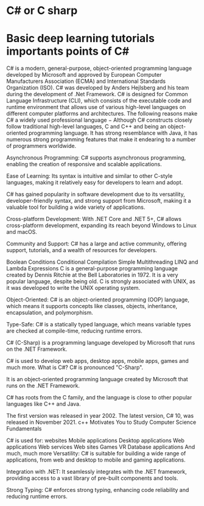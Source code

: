 # C# or C sharp
# Basic deep learning tutorials importants points of C#
C# is a modern, general-purpose, object-oriented programming language developed by Microsoft and approved by European Computer Manufacturers Association (ECMA) and International Standards Organization (ISO).
C# was developed by Anders Hejlsberg and his team during the development of .Net Framework.
C# is designed for Common Language Infrastructure (CLI), which consists of the executable code and runtime environment that allows use of various high-level languages on different computer platforms and architectures.
The following reasons make C# a widely used professional language −
Although C# constructs closely follow traditional high-level languages, C and C++ and being an object-oriented programming language. It has strong resemblance with Java, it has numerous strong programming features that make it endearing to a number of programmers worldwide.

Asynchronous Programming: C# supports asynchronous programming, enabling the creation of responsive and scalable applications.

Ease of Learning: Its syntax is intuitive and similar to other C-style languages, making it relatively easy for developers to learn and adopt.

C# has gained popularity in software development due to its versatility, developer-friendly syntax, and strong support from Microsoft, making it a valuable tool for building a wide variety of applications.

Cross-platform Development: With .NET Core and .NET 5+, C# allows cross-platform development, expanding its reach beyond Windows to Linux and macOS.

Community and Support: C# has a large and active community, offering support, tutorials, and a wealth of resources for developers.

Boolean Conditions
Conditional Compilation
Simple Multithreading
LINQ and Lambda Expressions
C is a general-purpose programming language created by Dennis Ritchie at the Bell Laboratories in 1972. It is a very popular language, despite being old. C is strongly associated with UNIX, as it was developed to write the UNIX operating system.

Object-Oriented: C# is an object-oriented programming (OOP) language, which means it supports concepts like classes, objects, inheritance, encapsulation, and polymorphism.

Type-Safe: C# is a statically typed language, which means variable types are checked at compile-time, reducing runtime errors.

C# (C-Sharp) is a programming language developed by Microsoft that runs on the .NET Framework.

C# is used to develop web apps, desktop apps, mobile apps, games and much more.
What is C#?
C# is pronounced "C-Sharp".

It is an object-oriented programming language created by Microsoft that runs on the .NET Framework.

C# has roots from the C family, and the language is close to other popular languages like C++ and Java.

The first version was released in year 2002. The latest version, C# 10, was released in November 2021.
c++ Motivates You to Study Computer Science Fundamentals


C# is used for:
websites
Mobile applications
Desktop applications
Web applications
Web services
Web sites
Games
VR
Database applications
And much, much more
Versatility: C# is suitable for building a wide range of applications, from web and desktop to mobile and gaming applications.

Integration with .NET: It seamlessly integrates with the .NET framework, providing access to a vast library of pre-built components and tools.

Strong Typing: C# enforces strong typing, enhancing code reliability and reducing runtime errors.


